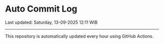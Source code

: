 # Auto Commit Log

Last updated: Saturday, 13-09-2025 12:11 WIB

---

This repository is automatically updated every hour using GitHub Actions.
